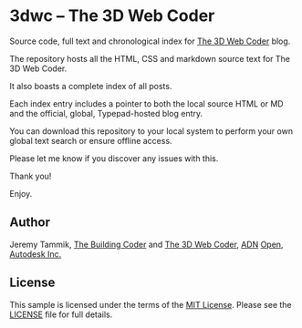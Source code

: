 # 3dwc &ndash; The 3D Web Coder

Source code, full text and chronological index
for [The 3D Web Coder](http://the3dwebcoder.typepad.com) blog.

The repository hosts all the HTML, CSS and markdown source text for The 3D Web Coder.

It also boasts a complete index of all posts.

Each index entry includes a pointer to both the local source HTML or MD and the official, global, Typepad-hosted blog entry.

You can download this repository to your local system to perform your own global text search or ensure offline access.

Please let me know if you discover any issues with this.

Thank you!

Enjoy.


## Author

Jeremy Tammik,
[The Building Coder](http://thebuildingcoder.typepad.com) and
[The 3D Web Coder](http://the3dwebcoder.typepad.com),
[ADN](http://www.autodesk.com/adn)
[Open](http://www.autodesk.com/adnopen),
[Autodesk Inc.](http://www.autodesk.com)


## License

This sample is licensed under the terms of the [MIT License](http://opensource.org/licenses/MIT). Please see the [LICENSE](LICENSE) file for full details.
